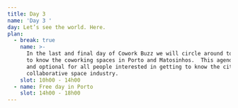 ```yaml
---
title: Day 3
name: 'Day 3 '
day: Let’s see the world. Here.
plan:
  - break: true
    name: >-
      In the last and final day of Cowork Buzz we will circle around town to get
      to know the coworking spaces in Porto and Matosinhos.  This agenda is free
      and optional for all people interested in getting to know the city
      collaborative space industry.
    slot: 10h00 - 14h00
  - name: Free day in Porto
    slot: 14h00 - 18h00
---
```

>

